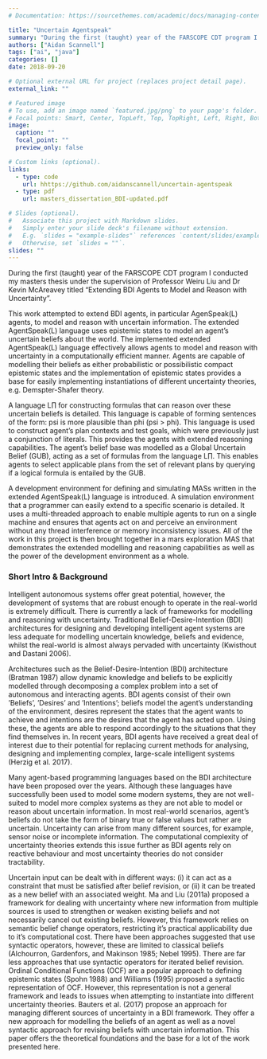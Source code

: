 ```yaml
---
# Documentation: https://sourcethemes.com/academic/docs/managing-content/

title: "Uncertain Agentspeak"
summary: "During the first (taught) year of the FARSCOPE CDT program I conducted my masters thesis under the supervision of Professor Weiru Liu and Dr Kevin McAreavey titled “Extending BDI Agents to Model and Reason with Uncertainty”. I implemented and extended the AgentSpeak(L) (agent-based programing) language to enable agents to model and reason with uncertainty in a computationally efficient manner."
authors: ["Aidan Scannell"]
tags: ["ai", "java"]
categories: []
date: 2018-09-20

# Optional external URL for project (replaces project detail page).
external_link: ""

# Featured image
# To use, add an image named `featured.jpg/png` to your page's folder.
# Focal points: Smart, Center, TopLeft, Top, TopRight, Left, Right, BottomLeft, Bottom, BottomRight.
image:
  caption: ""
  focal_point: ""
  preview_only: false

# Custom links (optional).
links:
  - type: code
    url: hhttps://github.com/aidanscannell/uncertain-agentspeak
  - type: pdf
    url: masters_dissertation_BDI-updated.pdf

# Slides (optional).
#   Associate this project with Markdown slides.
#   Simply enter your slide deck's filename without extension.
#   E.g. `slides = "example-slides"` references `content/slides/example-slides.md`.
#   Otherwise, set `slides = ""`.
slides: ""
---
```

During the first (taught) year of the FARSCOPE CDT program I conducted my masters thesis under the supervision of Professor Weiru Liu and Dr Kevin McAreavey titled “Extending BDI Agents to Model and Reason with Uncertainty”.

This work attempted to extend BDI agents, in particular AgenSpeak(L) agents, to model and reason with uncertain information. The extended AgentSpeak(L) language uses epistemic states to model an agent’s uncertain beliefs about the world. The implemented extended AgentSpeak(L) language effectively allows agents to model and reason with uncertainty in a computationally efficient manner. Agents are capable of modelling their beliefs as either probabilistic or possibilistic compact epistemic states and the implementation of epistemic states provides a base for easily implementing instantiations of different uncertainty theories, e.g. Demspter-Shafer theory.

A language L∏ for constructing formulas that can reason over these uncertain beliefs is detailed. This language is capable of forming sentences of the form: psi is more plausible than phi (psi &gt; phi). This language is used to construct agent’s plan contexts and test goals, which were previously just a conjunction of literals. This provides the agents with extended reasoning capabilities. The agent’s belief base was modelled as a Global Uncertain Belief (GUB), acting as a set of formulas from the language L∏. This enables agents to select applicable plans from the set of relevant plans by querying if a logical formula is entailed by the GUB.

A development environment for defining and simulating MASs written in the extended AgentSpeak(L) language is introduced. A simulation environment that a programmer can easily extend to a specific scenario is detailed. It uses a multi-threaded approach to enable multiple agents to run on a single machine and ensures that agents act on and perceive an environment without any thread interference or memory inconsistency issues. All of the work in this project is then brought together in a mars exploration MAS that demonstrates the extended modelling and reasoning capabilities as well as the power of the development environment as a whole.

### Short Intro &amp; Background

Intelligent autonomous systems offer great potential, however, the development of systems that are robust enough to operate in the real-world is extremely difficult. There is currently a lack of frameworks for modelling and reasoning with uncertainty. Traditional Belief-Desire-Intention (BDI) architectures for designing and developing intelligent agent systems are less adequate for modelling uncertain knowledge, beliefs and evidence, whilst the real-world is almost always pervaded with uncertainty (Kwisthout and Dastani 2006).

Architectures such as the Belief-Desire-Intention (BDI) architecture (Bratman 1987) allow dynamic knowledge and beliefs to be explicitly modelled through decomposing a complex problem into a set of autonomous and interacting agents. BDI agents consist of their own ’Beliefs’, ’Desires’ and ’Intentions’; beliefs model the agent’s understanding of the environment, desires represent the states that the agent wants to achieve and intentions are the desires that the agent has acted upon. Using these, the agents are able to respond accordingly to the situations that they find themselves in. In recent years, BDI agents have received a great deal of interest due to their potential for replacing current methods for analysing, designing and implementing complex, large-scale intelligent systems (Herzig et al. 2017).

Many agent-based programming languages based on the BDI architecture have been proposed over the years. Although these languages have successfully been used to model some modern systems, they are not well-suited to model more complex systems as they are not able to model or reason about uncertain information. In most real-world scenarios, agent’s beliefs do not take the form of binary true or false values but rather are uncertain. Uncertainty can arise from many different sources, for example, sensor noise or incomplete information. The computational complexity of uncertainty theories extends this issue further as BDI agents rely on reactive behaviour and most uncertainty theories do not consider tractability.

Uncertain input can be dealt with in different ways: (i) it can act as a constraint that must be satisfied after belief revision, or (ii) it can be treated as a new belief with an associated weight. Ma and Liu (2011a) proposed a framework for dealing with uncertainty where new information from multiple sources is used to strengthen or weaken existing beliefs and not necessarily cancel out existing beliefs. However, this framework relies on semantic belief change operators, restricting it’s practical applicability due to it’s computational cost. There have been approaches suggested that use syntactic operators, however, these are limited to classical beliefs (Alchourron, Gardenfors, and Makinson 1985; Nebel 1995). There are far less approaches that use syntactic operators for iterated belief revision. Ordinal Conditional Functions (OCF) are a popular approach to defining epistemic states (Spohn 1988) and Williams (1995) proposed a syntactic representation of OCF. However, this representation is not a general framework and leads to issues when attempting to instantiate into different uncertainty theories. Bauters et al. (2017) propose an approach for managing different sources of uncertainty in a BDI framework. They offer a new approach for modelling the beliefs of an agent as well as a novel syntactic approach for revising beliefs with uncertain information. This paper offers the theoretical foundations and the base for a lot of the work presented here.
